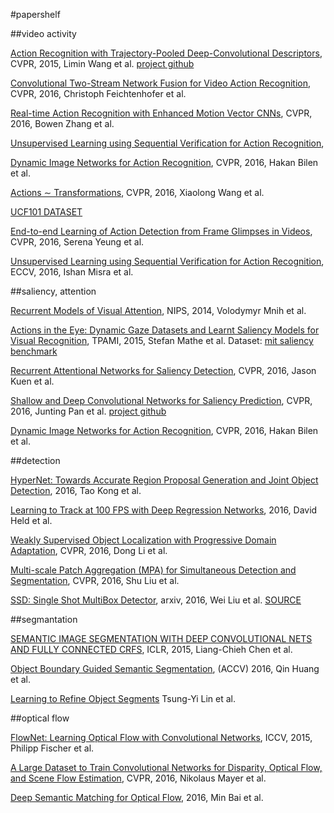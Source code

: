 #papershelf

##video activity

[Action Recognition with Trajectory-Pooled Deep-Convolutional Descriptors](http://www.cv-foundation.org/openaccess/content_cvpr_2015/papers/Wang_Action_Recognition_With_2015_CVPR_paper.pdf), CVPR, 2015, Limin Wang et al. [project github](https://github.com/wanglimin/TDD)

[Convolutional Two-Stream Network Fusion for Video Action Recognition](https://arxiv.org/pdf/1604.06573.pdf), CVPR, 2016, Christoph Feichtenhofer et al.

[Real-time Action Recognition with Enhanced Motion Vector CNNs](https://arxiv.org/pdf/1604.07669.pdf), CVPR, 2016, Bowen Zhang et al.

[Unsupervised Learning using Sequential Verification for Action Recognition](http://arxiv.org/pdf/1603.08561v1.pdf), 

[Dynamic Image Networks for Action Recognition](http://users.cecs.anu.edu.au/~sgould/papers/cvpr16-dynamic_images.pdf), CVPR, 2016, Hakan Bilen et al.

[Actions ∼ Transformations](https://arxiv.org/pdf/1512.00795v1.pdf), CVPR, 2016, Xiaolong Wang et al.

[UCF101 DATASET](http://crcv.ucf.edu/data/UCF101.php)

[End-to-end Learning of Action Detection from Frame Glimpses in Videos](http://vision.stanford.edu/pdf/yeung2016cvpr.pdf), CVPR, 2016, Serena Yeung et al.

[Unsupervised Learning using Sequential
Verification for Action Recognition](http://arxiv.org/pdf/1603.08561v1.pdf), ECCV, 2016, Ishan Misra et al.

##saliency, attention 

[Recurrent Models of Visual Attention](https://papers.nips.cc/paper/5542-recurrent-models-of-visual-attention.pdf), NIPS, 2014, Volodymyr Mnih et al.

[Actions in the Eye: Dynamic Gaze Datasets and
Learnt Saliency Models for Visual Recognition](https://arxiv.org/pdf/1312.7570.pdf), TPAMI, 2015, Stefan Mathe et al.
Dataset: [mit saliency benchmark](http://saliency.mit.edu/datasets.html) 

[Recurrent Attentional Networks for Saliency Detection](https://arxiv.org/pdf/1604.03227.pdf), CVPR, 2016, Jason Kuen et al.

[Shallow and Deep Convolutional Networks for Saliency Prediction](https://arxiv.org/pdf/1603.00845v1.pdf), CVPR, 2016, Junting Pan et al. [project github](https://github.com/imatge-upc/saliency-2016-cvpr)

[Dynamic Image Networks for Action Recognition](https://www.robots.ox.ac.uk/~vgg/publications/2016/Bilen16a/bilen16a.pdf), CVPR, 2016, Hakan Bilen et al.

##detection

[HyperNet: Towards Accurate Region Proposal Generation
and Joint Object Detection](https://arxiv.org/pdf/1604.00600.pdf), 2016, Tao Kong et al.

[Learning to Track at 100 FPS with Deep
Regression Networks](https://arxiv.org/pdf/1604.01802v1.pdf), 2016, David Held et al.

[Weakly Supervised Object Localization with Progressive Domain Adaptation](http://faculty.ucmerced.edu/mhyang/papers/cvpr16_object_localization.pdf), CVPR, 2016, Dong Li et al.

[Multi-scale Patch Aggregation (MPA)
for Simultaneous Detection and Segmentation](http://www.cse.cuhk.edu.hk/leojia/papers/mpa_cvpr16.pdf), CVPR, 2016, Shu Liu et al.

[SSD: Single Shot MultiBox Detector](http://arxiv.org/pdf/1512.02325v2.pdf), arxiv, 2016, Wei Liu et al. [SOURCE](https://github.com/weiliu89/caffe/tree/ssd)

##segmantation

[SEMANTIC IMAGE SEGMENTATION WITH DEEP CONVOLUTIONAL
NETS AND FULLY CONNECTED CRFS](https://arxiv.org/pdf/1412.7062v4.pdf), ICLR, 2015, Liang-Chieh Chen et al.

[Object Boundary Guided Semantic
Segmentation](http://arxiv.org/pdf/1603.09742v4.pdf), (ACCV) 2016, Qin Huang et al.

[Learning to Refine Object Segments](http://arxiv.org/pdf/1603.08695.pdf) Tsung-Yi Lin et al.

##optical flow

[FlowNet: Learning Optical Flow with Convolutional Networks](http://arxiv.org/pdf/1504.06852v2.pdf), ICCV, 2015, Philipp Fischer et al.

[A Large Dataset to Train Convolutional Networks
for Disparity, Optical Flow, and Scene Flow Estimation](http://arxiv.org/pdf/1512.02134v1.pdf), CVPR, 2016, Nikolaus Mayer et al.

[Deep Semantic Matching for Optical Flow](http://arxiv.org/pdf/1604.01827v1.pdf), 2016, Min Bai et al.


